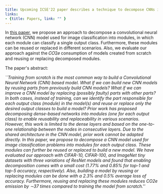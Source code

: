 ```yaml
---
title: Upcoming ICSE'22 paper describes a technique to decompose CNNs into Modules 
links:
- {title: Papers, link: "" }
---
```




In [this paper](https://lab-design.github.io/papers/ICSE-22b/), we propose an approach to decompose a convolutional neural network (CNN) model used for image classification into modules, in which each
module can classify a single output class. Furthermore, these modules can be reused or replaced in different scenarios. Also, we evaluate our approach against the 𝐶𝑂2𝑒 consumption of models created from scratch and reusing or replacing
decomposed modules.

The paper's abstract:

<EM>
``Training from scratch is the most common way to build a Convolutional Neural Network (CNN) based model. What if we can build new CNN models by reusing parts from previously build CNN models? What if we can improve a CNN model by replacing (possibly faulty) parts with other parts? In both cases, instead of training, can we identify the part responsible for each output class (module) in the model(s) and reuse or replace only the desired output classes to build a model? Prior work has proposed decomposing dense-based networks into modules (one for each output class) to enable reusability and replaceability in various scenarios. However, this work is limited to the dense layers and based on the one-to-one relationship between the nodes in consecutive layers. Due to the shared architecture in the CNN model, prior work cannot be adapted directly. In this paper, we propose to decompose a CNN model used for image classification problems into modules for each output class. These modules can further be reused or replaced to build a new model. We have evaluated our approach with CIFAR-10, CIFAR-100, and ImageNet tiny datasets with three variations of ResNet models and found that enabling decomposition comes with a small cost (1.77% and 0.85% for top-1 and top-5 accuracy, respectively). Also, building a model by reusing or replacing modules can be done with a 2.3% and 0.5% average loss of accuracy. Furthermore, reusing and replacing these modules reduces CO2e emission by ∼37 times compared to training the model from scratch.''</EM>
